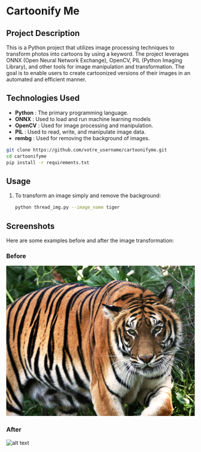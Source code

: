 # Cartoonify Me

## Project Description


This is a Python project that utilizes image processing techniques to transform photos into cartoons by using a keyword. The project leverages ONNX (Open Neural Network Exchange), OpenCV, PIL (Python Imaging Library), and other tools for image manipulation and transformation. The goal is to enable users to create cartoonized versions of their images in an automated and efficient manner.

## Technologies Used

- **Python** : The primary programming language.
- **ONNX** : Used to load and run machine learning models
- **OpenCV** : Used for image processing and manipulation.
- **PIL** : Used to read, write, and manipulate image data.
- **rembg** : Used for removing the background of images.


```bash
git clone https://github.com/votre_username/cartoonifyme.git
cd cartoonifyme
pip install -r requirements.txt
```

## Usage

1. To transform an image simply and remove the background:
    ```bash
   python thread_img.py --image_name tiger
    ```

## Screenshots
Here are some examples before and after the image transformation:

### Before 


![alt text](tigre_original.jpg "Title")


### After

![alt text](cartoonized_image_with_bg_1.png "Title")







